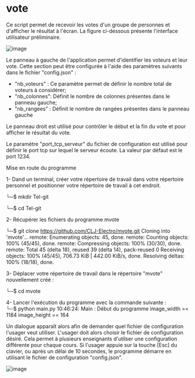 # vote

Ce script permet de recevoir les votes d'un groupe de personnes et d'afficher le résultat à l'écran. La figure ci-dessous présente l'interface utilisateur préliminaire.

![image](https://github.com/CLJ-Electro/mvote/assets/171524994/655b5935-55b6-4a62-b8e9-fe41adc3e437)

Le panneau à gauche de l'application permet d'identifier les voteurs et leur vote. Cette section peut être configurée à l'aide des paramètres suivants dans le fichier "config.json" :
  - "nb_voteurs" : Ce paramètre permet de définir le nombre total de voteurs à considérer;
  - "nb_colonnes": Définit le nombre de colonnes présentes dans le panneau gauche;
  - "nb_rangees" : Définit le nombre de rangées présentes dans le panneau gauche

Le panneau droit est utilisé pour contrôler le début et la fin du vote et pour afficher le résultat du vote.

Le paramètre "port_tcp_serveur" du fichier de configuration est utilisé pour définir le port tcp sur lequel le serveur écoute. La valeur par défaut est le port 1234.

Mise en route du programme

1- Dand un terminal, créer votre répertoire de travail dans votre répertoire personnel et positionner votre répertoire de travail à cet endroit.

└─$ mkdir Tel-git
                                                                       
└─$ cd Tel-git 

2- Récupérer les fichiers du programme mvote
                                                                       
└─$ git clone https://github.com/CLJ-Electro/mvote.git 
Cloning into 'mvote'...
remote: Enumerating objects: 45, done.
remote: Counting objects: 100% (45/45), done.
remote: Compressing objects: 100% (30/30), done.
remote: Total 45 (delta 18), reused 39 (delta 14), pack-reused 0
Receiving objects: 100% (45/45), 706.73 KiB | 442.00 KiB/s, done.
Resolving deltas: 100% (18/18), done.

3- Déplacer votre répertoire de travail dans le répertoire "mvote" nouvellement créé :

└─$ cd mvote   

4- Lancer l'exécution du programme avec la commande suivante :                                                                        
└─$ python main.py
10:46:24: Main    : Début du programme
image_width == 1184
image_height == 164
                   
Un dialogue apparaît alors afin de demander quel fichier de configuration l'usager veut utiliser. L'usager doit alors choisir le fichier de configuration désiré. Cela permet à plusieurs enseignants d'utilser une configuration différente pour chaque cours. Si l'usager appuie sur la touche [Esc] du clavier, ou après un délai de 10 secondes, le programme démarre en utilisant le fichier de configuration "config.json".

![image](https://github.com/CLJ-Electro/mvote/assets/171524994/61d5678b-3e8d-4cfa-8959-b048dece805c)

 

